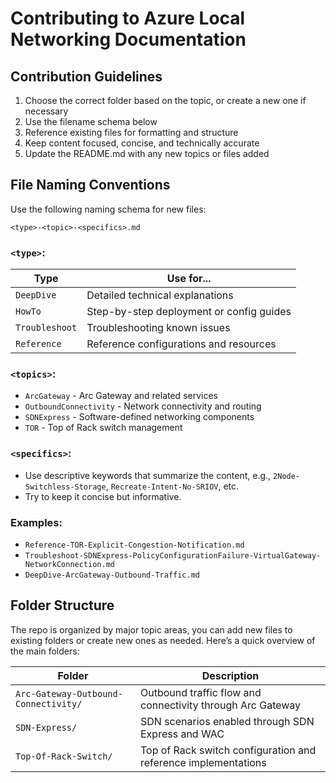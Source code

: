 # Contributing to Azure Local Networking Documentation

## Contribution Guidelines

1. Choose the correct folder based on the topic, or create a new one if necessary
2. Use the filename schema below
3. Reference existing files for formatting and structure
4. Keep content focused, concise, and technically accurate
5. Update the README.md with any new topics or files added

## File Naming Conventions

Use the following naming schema for new files:

```
<type>-<topic>-<specifics>.md
```

### `<type>`:
| Type           | Use for...                                   |
|----------------|----------------------------------------------|
| `DeepDive`     | Detailed technical explanations              |
| `HowTo`        | Step-by-step deployment or config guides     |
| `Troubleshoot` | Troubleshooting known issues                 |
| `Reference`    | Reference configurations and resources       |

### `<topics>`:
- `ArcGateway` - Arc Gateway and related services
- `OutboundConnectivity` - Network connectivity and routing
- `SDNExpress` - Software-defined networking components
- `TOR` - Top of Rack switch management

### `<specifics>`:
- Use descriptive keywords that summarize the content, e.g., `2Node-Switchless-Storage`,  `Recreate-Intent-No-SRIOV`, etc.
- Try to keep it concise but informative.

### Examples:
- `Reference-TOR-Explicit-Congestion-Notification.md`
- `Troubleshoot-SDNExpress-PolicyConfigurationFailure-VirtualGateway-NetworkConnection.md`
- `DeepDive-ArcGateway-Outbound-Traffic.md`

## Folder Structure

The repo is organized by major topic areas, you can add new files to existing folders or create new ones as needed. Here’s a quick overview of the main folders:

| Folder                               | Description                                                          |
|--------------------------------------|----------------------------------------------------------------------|
| `Arc-Gateway-Outbound-Connectivity/` | Outbound traffic flow and connectivity through Arc Gateway           |
| `SDN-Express/`                       | SDN scenarios enabled through SDN Express and WAC                    |
| `Top-Of-Rack-Switch/`                | Top of Rack switch configuration and reference implementations       |
